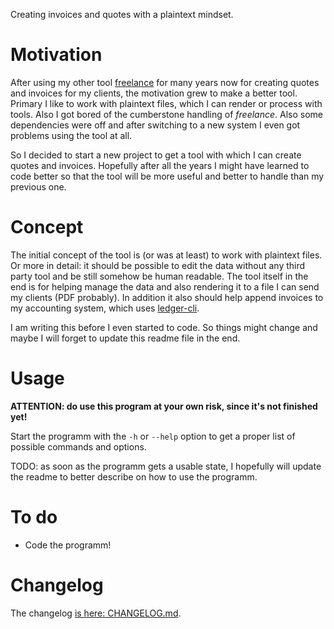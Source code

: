 Creating invoices and quotes with a plaintext mindset.

# Motivation

After using my other tool [freelance](https://github.com/Tagirijus/freelance) for many years now for creating quotes and invoices for my clients, the motivation grew to make a better tool. Primary I like to work with plaintext files, which I can render or process with tools. Also I got bored of the cumberstone handling of _freelance_. Also some dependencies were off and after switching to a new system I even got problems using the tool at all.

So I decided to start a new project to get a tool with which I can create quotes and invoices. Hopefully after all the years I might have learned to code better so that the tool will be more useful and better to handle than my previous one.

# Concept

The initial concept of the tool is (or was at least) to work with plaintext files. Or more in detail: it should be possible to edit the data without any third party tool and be still somehow be human readable. The tool itself in the end is for helping manage the data and also rendering it to a file I can send my clients (PDF probably). In addition it also should help append invoices to my accounting system, which uses [ledger-cli](https://ledger-cli.org/).

I am writing this before I even started to code. So things might change and maybe I will forget to update this readme file in the end.

# Usage

**ATTENTION: do use this program at your own risk, since it's not finished yet!**

Start the programm with the `-h` or `--help` option to get a proper list of possible commands and options.

TODO: as soon as the programm gets a usable state, I hopefully will update the readme to better describe on how to use the programm.

# To do

- Code the programm!

# Changelog

The changelog [is here: CHANGELOG.md](CHANGELOG.md).
